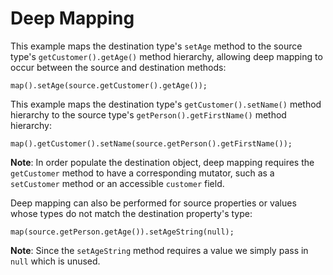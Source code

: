 # Deep Mapping

This example maps the destination type's `setAge` method to the source type's `getCustomer().getAge()` method hierarchy, allowing deep mapping to occur between the source and destination methods: 

```
map().setAge(source.getCustomer().getAge());
```

This example maps the destination type's `getCustomer().setName()` method hierarchy to the source type's `getPerson().getFirstName()` method hierarchy: 

```
map().getCustomer().setName(source.getPerson().getFirstName());
```

**Note**: In order populate the destination object, deep mapping requires the `getCustomer` method to have a corresponding mutator, such as a `setCustomer` method or an accessible `customer` field.

Deep mapping can also be performed for source properties or values whose types do not match the destination property's type:

```
map(source.getPerson.getAge()).setAgeString(null);
```

**Note**: Since the `setAgeString` method requires a value we simply pass in `null` which is unused.